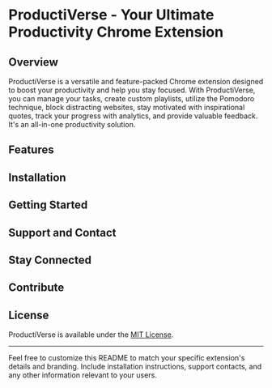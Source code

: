 # ProductiVerse - Your Ultimate Productivity Chrome Extension

## Overview

ProductiVerse is a versatile and feature-packed Chrome extension designed to boost your productivity and help you stay focused. With ProductiVerse, you can manage your tasks, create custom playlists, utilize the Pomodoro technique, block distracting websites, stay motivated with inspirational quotes, track your progress with analytics, and provide valuable feedback. It's an all-in-one productivity solution.

## Features
<!-- 
### 1. Task Manager
- Create, organize, and prioritize your tasks efficiently.
- Categorize tasks into projects for better organization.
- Set due dates, reminders, and task dependencies.

### 2. Playlist Creator
- Build and enjoy personalized music playlists while you work.
- Seamless integration with popular music streaming services.
- Enhance your concentration and mood with the perfect soundtrack.

### 3. Pomodoro Timer
- Boost your productivity with timed work and break intervals.
- Customize timer settings to suit your work style.
- Stay on track and maintain a healthy work-life balance.

### 4. Website Blocker
- Block distracting websites during your work hours.
- Increase your focus and reduce online temptations.
- Customize your blocklist for maximum productivity.

### 5. Inspirational Quotes
- Get inspired daily with motivational quotes.
- Elevate your mindset and stay motivated throughout the day.
- Share your favorite quotes with friends and colleagues.

### 6. Analytics Dashboard
- Track your productivity, task completion, and time management.
- Visualize your performance trends with insightful charts.
- Make data-driven decisions to optimize your workflow.

### 7. Feedback and Support
- Share your thoughts and suggestions to help us improve ProductiVerse.
- We value your feedback and are dedicated to enhancing your experience.
- Reach out to our support team for assistance anytime. -->

## Installation
<!-- 
1. Visit the [Chrome Web Store](https://chrome.google.com/webstore).
2. Search for "ProductiVerse" and click "Add to Chrome."
3. Follow the on-screen instructions to complete the installation. -->

## Getting Started
<!-- 
1. Click the ProductiVerse icon in your Chrome toolbar.
2. Sign in or create an account to unlock all features.
3. Explore the powerful productivity tools at your fingertips. -->

## Support and Contact

<!-- If you have questions, encounter issues, or wish to provide feedback, please don't hesitate to reach out to our dedicated support team at support@productiverse.com. Your satisfaction is our top priority. -->

## Stay Connected

<!-- - Website: [https://www.productiverse.com](https://www.productiverse.com)
- Twitter: [@ProductiVerse](https://twitter.com/ProductiVerse)
- Facebook: [ProductiVerse](https://www.facebook.com/ProductiVerse) -->

## Contribute

<!-- Are you a developer interested in contributing to ProductiVerse? Check out our GitHub repository [here](https://github.com/productiverse) to get involved and help us make the extension even better. -->

## License

ProductiVerse is available under the [MIT License](LICENSE.md).

---

Feel free to customize this README to match your specific extension's details and branding. Include installation instructions, support contacts, and any other information relevant to your users.

